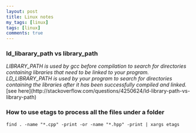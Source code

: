 ```yaml
---
layout: post
title: Linux notes
my_tags: [linux]
tags: [linux]
comments: true
---
```



### ld_libarary_path vs library_path

<cite>
LIBRARY_PATH is used by gcc before compilation to search for directories containing libraries that need to be linked to your program.
</cite>

<cite>
LD_LIBRARY_PATH is used by your program to search for directories containing the libraries after it has been successfully compiled and linked.
</cite>
[see here](http://stackoverflow.com/questions/4250624/ld-library-path-vs-library-path)

### How to use etags to process all the files under a folder

    find . -name "*.cpp" -print -or -name "*.hpp" -print | xargs etags 
    


